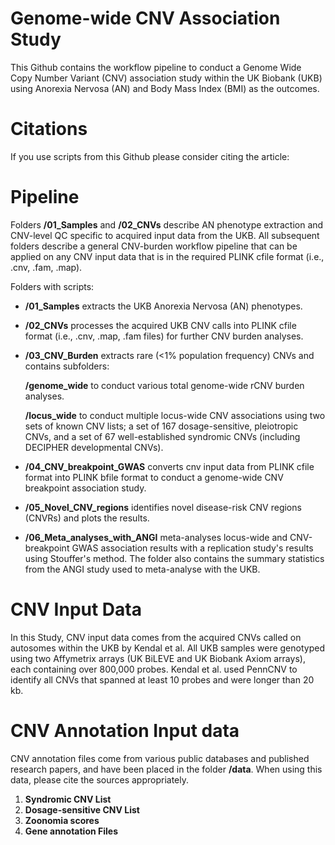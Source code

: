 ﻿# Genome-wide CNV Association Study

 This Github contains the workflow pipeline to conduct a Genome Wide Copy Number Variant (CNV) association study within the UK Biobank (UKB) using Anorexia Nervosa (AN) and Body Mass Index (BMI) as the outcomes.

 # Citations

 If you use scripts from this Github please consider citing the article: 

 # Pipeline

 Folders **/01_Samples** and **/02_CNVs** describe AN phenotype extraction and CNV-level QC specific to acquired input data from the UKB. All subsequent folders describe a general CNV-burden workflow pipeline that can be applied on any CNV input data that is in the required PLINK cfile format (i.e., .cnv, .fam, .map).

 Folders with scripts:

-  **/01_Samples** extracts the UKB Anorexia Nervosa (AN) phenotypes.

- **/02_CNVs** processes the acquired UKB CNV calls into PLINK cfile format (i.e., .cnv, .map, .fam files) for further CNV burden analyses.

- **/03_CNV_Burden** extracts rare (<1% population frequency) CNVs and contains subfolders:

     **/genome_wide** to conduct various total genome-wide rCNV burden analyses.
   
     **/locus_wide** to conduct multiple locus-wide CNV associations using two sets of known CNV lists; a set of 167 dosage-sensitive, pleiotropic CNVs, and a set of 67 well-established syndromic CNVs (including DECIPHER developmental CNVs).

- **/04_CNV_breakpoint_GWAS** converts cnv input data from PLINK cfile format into PLINK bfile format to conduct a genome-wide CNV breakpoint association study.

- **/05_Novel_CNV_regions** identifies novel disease-risk CNV regions (CNVRs) and plots the results.

- **/06_Meta_analyses_with_ANGI** meta-analyses locus-wide and CNV-breakpoint GWAS association results with a replication study's results using Stouffer's method. The folder also contains the summary statistics from the ANGI study used to meta-analyse with the UKB.

 # CNV Input Data

 In this Study, CNV input data comes from the acquired CNVs called on autosomes within the UKB by Kendal et al.  All UKB samples were genotyped using two Affymetrix arrays (UK BiLEVE and UK Biobank Axiom arrays), each containing over 800,000 probes. Kendal et al. used PennCNV to identify all CNVs that spanned at least 10 probes and were longer than 20 kb. 
 
# CNV Annotation Input data

CNV annotation files come from various public databases and published research papers, and have been placed in the folder **/data**. When using this data, please cite the sources appropriately. 

1. **Syndromic CNV List**
2. **Dosage-sensitive CNV List**
3. **Zoonomia scores**
4. **Gene annotation Files**


 

 

